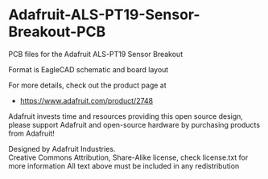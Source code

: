 # Adafruit-ALS-PT19-Sensor-Breakout-PCB
PCB files for the Adafruit ALS-PT19 Sensor Breakout

Format is EagleCAD schematic and board layout

For more details, check out the product page at

  * https://www.adafruit.com/product/2748

Adafruit invests time and resources providing this open source design, 
please support Adafruit and open-source hardware by purchasing 
products from Adafruit!

Designed by Adafruit Industries.  
Creative Commons Attribution, Share-Alike license, check license.txt for more information
All text above must be included in any redistribution